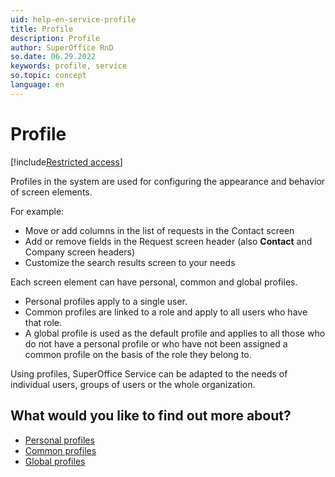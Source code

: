 ```yaml
---
uid: help-en-service-profile
title: Profile
description: Profile
author: SuperOffice RnD
so.date: 06.29.2022
keywords: profile, service
so.topic: concept
language: en
---
```


# Profile

[!include[Restricted access](../../../../learn/includes/note-insufficient-rights.md)]

Profiles in the system are used for configuring the appearance and behavior of screen elements.

For example:

* Move or add columns in the list of requests in the Contact screen
* Add or remove fields in the Request screen header (also **Contact** and Company screen headers)
* Customize the search results screen to your needs

Each screen element can have personal, common and global profiles.

* Personal profiles apply to a single user.
* Common profiles are linked to a role and apply to all users who have that role.
* A global profile is used as the default profile and applies to all those who do not have a personal profile or who have not been assigned a common profile on the basis of the role they belong to.

Using profiles, SuperOffice Service can be adapted to the needs of individual users, groups of users or the whole organization.

## What would you like to find out more about?

* [Personal profiles][1]
* [Common profiles][2]
* [Global profiles][3]

<!-- Referenced links -->
[1]: personal.md
[2]: common.md
[3]: global.md

<!-- Referenced images -->

